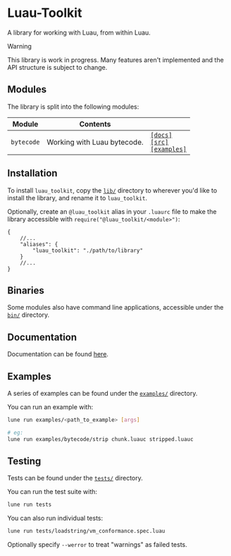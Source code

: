 # Luau-Toolkit

A library for working with Luau, from within Luau.

> [!WARNING]
> This library is work in progress. Many features aren't implemented and the API
> structure is subject to change.

## Modules

The library is split into the following modules:

| Module     | Contents                    |                                                                                                                |
| ---------- | --------------------------- | -------------------------------------------------------------------------------------------------------------- |
| `bytecode` | Working with Luau bytecode. | [`[docs]`](./docs/modules/bytecode.md)<br/>[`[src]`](./lib/bytecode/)<br/>[`[examples]`](./examples/bytecode/) |

<!--
| `loadstring`     | \[WIP] Lightweight loadstring implementation.                  | [`[docs]`](./docs/modules/loadstring.md)<br/>[`[src]`](./lib/loadstring/)<br/>[`[examples]`](./examples/loadstring/)             |
| `vm_conformance` | \[WIP] Luau VM conformance test cases.                         | [`[docs]`](./docs/modules/vm_conformance.md)<br/>[`[src]`](./lib/vm_conformance/)<br/>[`[examples]`](./examples/vm_conformance/) |

| `lasm`           | Luau Bytecode Assembler.                                | [`[docs]`](./docs/modules/lasm.md)<br/>[`[src]`](./lib/lasm/)<br/>[`[examples]`](./examples/lasm/)                               |
| `decompiler`     | Luau Bytecode Decompiler.                               | [`[docs]`](./docs/modules/decompiler.md)<br/>[`[src]`](./lib/decompiler/)<br/>[`[examples]`](./examples/decompiler/)             |
| `sourcegen`      | Source Code Generation Utilities.                       | [`[docs]`](./docs/modules/sourcegen.md)<br/>[`[src]`](./lib/sourcegen/)<br/>[`[examples]`](./examples/sourcegen/)                |
| `vm`             | Luau virtual machine/interpreter implementations.       |                                                                                                                                  |
| `lexer`          | Luau source code lexer.                                 |                                                                                                                                  |
| `common`         | Miscellaneous luau related items.                       |                                                                                                                                  |
| `parser`         | Luau source code parser.                                |                                                                                                                                  |
| `compiler`       | Simple Luau compiler.                                   |                                                                                                                                  |
| `decompiler`     |                                                         |                                                                                                                                  |
| `debugger`       |                                                         |                                                                                                                                  |
-->
<!-- Only advertise modules when they're in a 'ready' state. -->

<!--
#### 'Loadstring' or 'VM'?

While the `loadstring` and `vm` modules both run bytecode, they differ in a few
key ways. Firstly, `loadstring` implements a lightweight 5.3 [load]() style
function for loading and running bytecode within the _current_ vm, whereas `vm`
implements a more heavyweight isolated Luau virtual machine.

If you're looking for a simple, fast and lightweight way to run bytecode, opt
for `loadstring`. If you're looking for a more involved, debuggable and
sandboxable interpreter, opt for `vm`.
-->

## Installation

To install `luau_toolkit`, copy the [`lib/`](./lib) directory to wherever you'd
like to install the library, and rename it to `luau_toolkit`.

Optionally, create an `@luau_toolkit` alias in your `.luaurc` file to make the
library accessible with `require("@luau_toolkit/<module>")`:

```jsonc
{
    //...
    "aliases": {
        "luau_toolkit": "./path/to/library"
    }
    //...
}
```

## Binaries

Some modules also have command line applications, accessible under the
[`bin/`](./bin/) directory.

## Documentation

Documentation can be found [here](./docs/index.md).

## Examples

A series of examples can be found under the [`examples/`](./examples/)
directory.

You can run an example with:

```bash
lune run examples/<path_to_example> [args]

# eg:
lune run examples/bytecode/strip chunk.luauc stripped.luauc
```

## Testing

Tests can be found under the [`tests/`](./tests/) directory.

You can run the test suite with:

```bash
lune run tests
```

You can also run individual tests:

```bash
lune run tests/loadstring/vm_conformance.spec.luau
```

Optionally specify `--werror` to treat "warnings" as failed tests.
